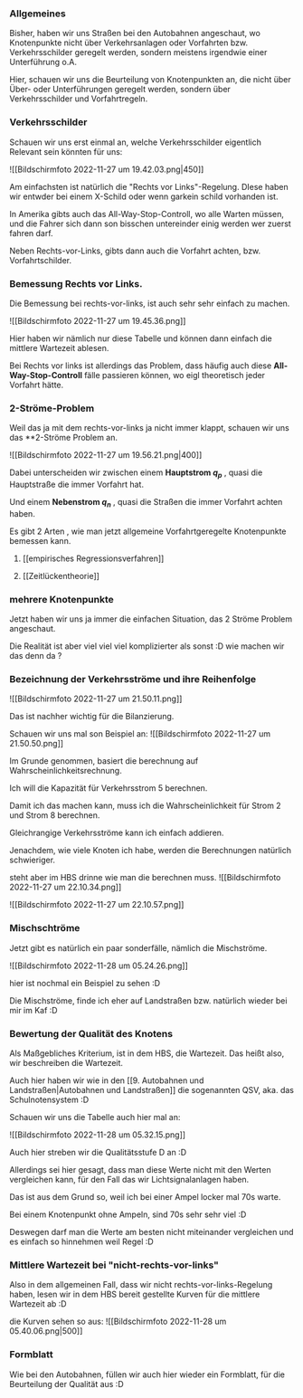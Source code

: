 ### Allgemeines
Bisher, haben wir uns Straßen bei den Autobahnen angeschaut, wo Knotenpunkte nicht über Verkehrsanlagen oder Vorfahrten bzw. Verkehrsschilder geregelt werden, sondern meistens irgendwie einer Unterführung o.A.

Hier, schauen wir uns die Beurteilung von Knotenpunkten an, die nicht über Über- oder Unterführungen geregelt werden, sondern über Verkehrsschilder und Vorfahrtregeln.

### Verkehrsschilder

Schauen wir uns erst einmal an, welche Verkehrsschilder eigentlich Relevant sein könnten für uns:

![[Bildschirm­foto 2022-11-27 um 19.42.03.png|450]]

Am einfachsten ist natürlich die "Rechts vor Links"-Regelung. DIese haben wir entwder bei einem X-Schild oder wenn garkein schild vorhanden ist.

In Amerika gibts auch das All-Way-Stop-Controll, wo alle Warten müssen, und die Fahrer sich dann son bisschen untereinder einig werden wer zuerst fahren darf.

Neben Rechts-vor-Links, gibts dann auch die Vorfahrt achten, bzw. Vorfahrtschilder.

### Bemessung Rechts vor Links.
Die Bemessung bei rechts-vor-links, ist auch sehr sehr einfach zu machen.

![[Bildschirm­foto 2022-11-27 um 19.45.36.png]]

Hier haben wir nämlich nur diese Tabelle und können dann einfach die mittlere Wartezeit ablesen.

Bei Rechts vor links ist allerdings das Problem, dass häufig auch diese **All-Way-Stop-Controll** fälle passieren können, wo eigl theoretisch jeder Vorfahrt hätte.

### 2-Ströme-Problem

Weil das ja mit dem rechts-vor-links ja nicht immer klappt, schauen wir uns das **2-Ströme Problem an.

![[Bildschirm­foto 2022-11-27 um 19.56.21.png|400]]

Dabei unterscheiden wir zwischen einem **Hauptstrom $q_p$** , quasi die Hauptstraße die immer Vorfahrt hat.

Und einem **Nebenstrom $q_n$** , quasi die Straßen die immer Vorfahrt achten haben.

Es gibt 2 Arten , wie man jetzt allgemeine Vorfahrtgeregelte Knotenpunkte bemessen kann.

1. [[empirisches Regressionsverfahren]]

2. [[Zeitlückentheorie]]

### mehrere Knotenpunkte
Jetzt haben wir uns ja immer die einfachen Situation, das 2 Ströme Problem angeschaut.

Die Realität ist aber viel viel viel komplizierter als sonst :D wie machen wir das denn da ?

### Bezeichnung der Verkehrsströme und ihre Reihenfolge
![[Bildschirm­foto 2022-11-27 um 21.50.11.png]]

Das ist nachher wichtig für die Bilanzierung.

Schauen wir uns mal son Beispiel an:
![[Bildschirm­foto 2022-11-27 um 21.50.50.png]]

Im Grunde genommen, basiert die berechnung auf Wahrscheinlichkeitsrechnung.

Ich will die Kapazität für Verkehrsstrom 5 berechnen.

Damit ich das machen kann, muss ich die Wahrscheinlichkeit für Strom 2 und Strom 8 berechnen.

Gleichrangige Verkehrsströme kann ich einfach addieren.

Jenachdem, wie viele Knoten ich habe, werden die Berechnungen natürlich schwieriger.

steht aber im HBS drinne wie man die berechnen muss.
![[Bildschirm­foto 2022-11-27 um 22.10.34.png]]

![[Bildschirm­foto 2022-11-27 um 22.10.57.png]]

### Mischschtröme
Jetzt gibt es natürlich ein paar sonderfälle, nämlich die Mischströme.

![[Bildschirm­foto 2022-11-28 um 05.24.26.png]]

hier ist nochmal ein Beispiel zu sehen :D

Die Mischströme, finde ich eher auf Landstraßen bzw. natürlich wieder bei mir im Kaf :D

### Bewertung der Qualität des Knotens
Als Maßgebliches Kriterium, ist in dem HBS, die Wartezeit. Das heißt also, wir beschreiben die Wartezeit.

Auch hier haben wir wie in den [[9. Autobahnen und Landstraßen|Autobahnen und Landstraßen]] die sogenannten QSV, aka. das Schulnotensystem :D

Schauen wir uns die Tabelle auch hier mal an:

![[Bildschirm­foto 2022-11-28 um 05.32.15.png]]

Auch hier streben wir die Qualitätsstufe D an :D

Allerdings sei hier gesagt, dass man diese Werte nicht mit den Werten vergleichen kann, für den Fall das wir Lichtsignalanlagen haben.

Das ist aus dem Grund so, weil ich bei einer Ampel locker mal 70s warte.

Bei einem Knotenpunkt ohne Ampeln, sind 70s sehr sehr viel :D

Deswegen darf man die Werte am besten nicht miteinander vergleichen und es einfach so hinnehmen weil Regel :D


### Mittlere Wartezeit bei "nicht-rechts-vor-links"

Also in dem allgemeinen Fall, dass wir nicht rechts-vor-links-Regelung haben, lesen wir in dem HBS bereit gestellte Kurven für die mittlere Wartezeit ab :D

die Kurven sehen so aus:
![[Bildschirm­foto 2022-11-28 um 05.40.06.png|500]]

### Formblatt
Wie bei den Autobahnen, füllen wir auch hier wieder ein Formblatt, für die Beurteilung der Qualität aus :D



